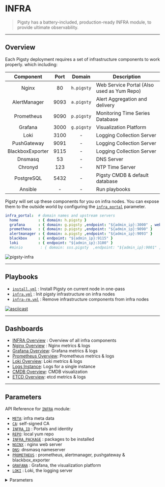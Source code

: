 # INFRA

> Pigsty has a battery-included, production-ready INFRA module, to provide ultimate observability.


----------------

## Overview

Each Pigsty deployment requires a set of infrastructure components to work properly. which including:

|     Component     | Port |     Domain     | Description                                    |
| :---------------: | :--: | :------------: | -----------------------------------------------|
|  Nginx            |  80  |   `h.pigsty`   | Web Service Portal (Also used as Yum Repo)     |
|  AlertManager     | 9093 |   `a.pigsty`   | Alert Aggregation and delivery                 |
|  Prometheus       | 9090 |   `p.pigsty`   | Monitoring Time Series Database                |
|  Grafana          | 3000 |   `g.pigsty`   | Visualization Platform                         |
|  Loki             | 3100 |       -        | Logging Collection Server                      |
|  PushGateway      | 9091 |       -        | Logging Collection Server                      |
|  BlackboxExporter | 9115 |       -        | Logging Collection Server                      |
|  Dnsmasq          |  53  |       -        | DNS Server                                     |
|  Chronyd          | 123  |       -        | NTP Time Server                                |
|  PostgreSQL       | 5432 |       -        | Pigsty CMDB & default database                 |
|  Ansible          |  -   |       -        | Run playbooks                                  |

Pigsty will set up these components for you on infra nodes. You can expose them to the outside world by configuring the [`infra_portal`](PARAM#infra_portal) parameter.

```yaml
infra_portal:  # domain names and upstream servers
  home         : { domain: h.pigsty }
  grafana      : { domain: g.pigsty ,endpoint: "${admin_ip}:3000" , websocket: true }
  prometheus   : { domain: p.pigsty ,endpoint: "${admin_ip}:9090" }
  alertmanager : { domain: a.pigsty ,endpoint: "${admin_ip}:9093" }
  blackbox     : { endpoint: "${admin_ip}:9115" }
  loki         : { endpoint: "${admin_ip}:3100" }
  #minio        : { domain: sss.pigsty  ,endpoint: "${admin_ip}:9001" ,scheme: https ,websocket: true }
```

![pigsty-infra](https://user-images.githubusercontent.com/8587410/206972543-664ae71b-7ed1-4e82-90bd-5aa44c73bca4.gif)




----------------

## Playbooks

- [`install.yml`](https://github.com/vonng/pigsty/blob/master/install.yml)   : Install Pigsty on current node in one-pass
- [`infra.yml`](https://github.com/vonng/pigsty/blob/master/infra.yml)       : Init pigsty infrastructure on infra nodes
- [`infra-rm.yml`](https://github.com/vonng/pigsty/blob/master/infra-rm.yml) : Remove infrastructure components from infra nodes

[![asciicast](https://asciinema.org/a/566412.svg)](https://asciinema.org/a/566412)


----------------

## Dashboards

- [INFRA Overview](http://demo.pigsty.cc/d/infra-overview) : Overview of all infra components
- [Nginx Overview](http://demo.pigsty.cc/d/nginx-overview) : Nginx metrics & logs
- [Grafana Overview](http://demo.pigsty.cc/d/grafana-overview): Grafana metrics & logs
- [Prometheus Overview](http://demo.pigsty.cc/d/prometheus-overview): Prometheus metrics & logs
- [Loki Overview](http://demo.pigsty.cc/d/loki-overview): Loki metrics & logs
- [Logs Instance](http://demo.pigsty.cc/d/logs-instance): Logs for a single instance
- [CMDB Overview](http://demo.pigsty.cc/d/cmdb-overview): CMDB visualization
- [ETCD Overview](http://demo.pigsty.cc/d/etcd-overview): etcd metrics & logs


----------------

## Parameters

API Reference for [`INFRA`](PARAM#INFRA) module:

- [`META`](PARAM#meta): infra meta data
- [`CA`](PARAM#ca): self-signed CA
- [`INFRA_ID`](PARAM#infra_id) : Portals and identity
- [`REPO`](PARAM#repo): local yum repo
- [`INFRA_PACKAGE`](PARAM#infra_package) : packages to be installed
- [`NGINX`](PARAM#nginx) : nginx web server
- [`DNS`](PARAM#dns): dnsmasq nameserver
- [`PROMETHEUS`](PARAM#prometheus) : prometheus, alertmanager, pushgateway & blackbox_exporter  
- [`GRAFANA`](PARAM#grafana) : Grafana, the visualization platform
- [`LOKI`](PARAM#loki) : Loki, the logging server


<details><summary>Parameters</summary>

| Parameter                                                        | Section                                |    Type    | Level | Comment                                            |
|------------------------------------------------------------------|----------------------------------------|:----------:|:-----:|----------------------------------------------------|
| [`version`](PARAM#version)                                       | [`META`](PARAM#meta)                   |   string   |   G   | pigsty version string                              |
| [`admin_ip`](PARAM#admin_ip)                                     | [`META`](PARAM#meta)                   |     ip     |   G   | admin node ip address                              |
| [`region`](PARAM#region)                                         | [`META`](PARAM#meta)                   |    enum    |   G   | upstream mirror region: default,china,europe       |
| [`proxy_env`](PARAM#proxy_env)                                   | [`META`](PARAM#meta)                   |    dict    |   G   | global proxy env when downloading packages         |
| [`ca_method`](PARAM#ca_method)                                   | [`CA`](PARAM#ca)                       |    enum    |   G   | create,recreate,copy, create by default            |
| [`ca_cn`](PARAM#ca_cn)                                           | [`CA`](PARAM#ca)                       |   string   |   G   | ca common name, fixed as pigsty-ca                 |
| [`cert_validity`](PARAM#cert_validity)                           | [`CA`](PARAM#ca)                       |  interval  |   G   | cert validity, 20 years by default                 |
| [`infra_seq`](PARAM#infra_seq)                                   | [`INFRA_ID`](PARAM#infra_id)           |    int     |   I   | infra node identity, REQUIRED                      |
| [`infra_portal`](PARAM#infra_portal)                             | [`INFRA_ID`](PARAM#infra_id)           |    dict    |   G   | infra services exposed via portal                  |
| [`repo_enabled`](PARAM#repo_enabled)                             | [`REPO`](PARAM#repo)                   |    bool    |  G/I  | create a yum repo on this infra node?              |
| [`repo_home`](PARAM#repo_home)                                   | [`REPO`](PARAM#repo)                   |    path    |   G   | repo home dir, `/www` by default                   |
| [`repo_name`](PARAM#repo_name)                                   | [`REPO`](PARAM#repo)                   |   string   |   G   | repo name, pigsty by default                       |
| [`repo_endpoint`](PARAM#repo_endpoint)                           | [`REPO`](PARAM#repo)                   |    url     |   G   | access point to this repo by domain or ip:port     |
| [`repo_remove`](PARAM#repo_remove)                               | [`REPO`](PARAM#repo)                   |    bool    |  G/A  | remove existing upstream repo                      |
| [`repo_modules`](#repo_modules)                                  | [`REPO`](PARAM#repo)                   |   string   |  G/A  | which repo modules are installed in repo_upstream  |
| [`repo_upstream`](PARAM#repo_upstream)                           | [`REPO`](PARAM#repo)                   | upstream[] |   G   | where to download upstream packages                |
| [`repo_packages`](PARAM#repo_packages)                           | [`REPO`](PARAM#repo)                   |  string[]  |   G   | which packages to be included                      |
| [`repo_url_packages`](PARAM#repo_url_packages)                   | [`REPO`](PARAM#repo)                   |  string[]  |   G   | extra packages from url                            |
| [`infra_packages`](PARAM#infra_packages)                         | [`INFRA_PACKAGE`](PARAM#infra_package) |  string[]  |   G   | packages to be installed on infra nodes            |
| [`infra_packages_pip`](PARAM#infra_packages_pip)                 | [`INFRA_PACKAGE`](PARAM#infra_package) |   string   |   G   | pip installed packages for infra nodes             |
| [`nginx_enabled`](PARAM#nginx_enabled)                           | [`NGINX`](PARAM#nginx)                 |    bool    |  G/I  | enable nginx on this infra node?                   |
| [`nginx_sslmode`](PARAM#nginx_sslmode)                           | [`NGINX`](PARAM#nginx)                 |    enum    |   G   | nginx ssl mode? disable,enable,enforce             |
| [`nginx_home`](PARAM#nginx_home)                                 | [`NGINX`](PARAM#nginx)                 |    path    |   G   | nginx content dir, `/www` by default               |
| [`nginx_port`](PARAM#nginx_port)                                 | [`NGINX`](PARAM#nginx)                 |    port    |   G   | nginx listen port, 80 by default                   |
| [`nginx_ssl_port`](PARAM#nginx_ssl_port)                         | [`NGINX`](PARAM#nginx)                 |    port    |   G   | nginx ssl listen port, 443 by default              |
| [`nginx_navbar`](PARAM#nginx_navbar)                             | [`NGINX`](PARAM#nginx)                 |  index[]   |   G   | nginx index page navigation links                  |
| [`dns_enabled`](PARAM#dns_enabled)                               | [`DNS`](PARAM#dns)                     |    bool    |  G/I  | setup dnsmasq on this infra node?                  |
| [`dns_port`](PARAM#dns_port)                                     | [`DNS`](PARAM#dns)                     |    port    |   G   | dns server listen port, 53 by default              |
| [`dns_records`](PARAM#dns_records)                               | [`DNS`](PARAM#dns)                     |  string[]  |   G   | dynamic dns records resolved by dnsmasq            |
| [`prometheus_enabled`](PARAM#prometheus_enabled)                 | [`PROMETHEUS`](PARAM#prometheus)       |    bool    |  G/I  | enable prometheus on this infra node?              |
| [`prometheus_clean`](PARAM#prometheus_clean)                     | [`PROMETHEUS`](PARAM#prometheus)       |    bool    |  G/A  | clean prometheus data during init?                 |
| [`prometheus_data`](PARAM#prometheus_data)                       | [`PROMETHEUS`](PARAM#prometheus)       |    path    |   G   | prometheus data dir, `/data/prometheus` by default |
| [`prometheus_sd_interval`](PARAM#prometheus_sd_interval)         | [`PROMETHEUS`](PARAM#prometheus)       |  interval  |   G   | prometheus target refresh interval, 5s by default  |
| [`prometheus_scrape_interval`](PARAM#prometheus_scrape_interval) | [`PROMETHEUS`](PARAM#prometheus)       |  interval  |   G   | prometheus scrape & eval interval, 10s by default  |
| [`prometheus_scrape_timeout`](PARAM#prometheus_scrape_timeout)   | [`PROMETHEUS`](PARAM#prometheus)       |  interval  |   G   | prometheus global scrape timeout, 8s by default    |
| [`prometheus_options`](PARAM#prometheus_options)                 | [`PROMETHEUS`](PARAM#prometheus)       |    arg     |   G   | prometheus extra server options                    |
| [`pushgateway_enabled`](PARAM#pushgateway_enabled)               | [`PROMETHEUS`](PARAM#prometheus)       |    bool    |  G/I  | setup pushgateway on this infra node?              |
| [`pushgateway_options`](PARAM#pushgateway_options)               | [`PROMETHEUS`](PARAM#prometheus)       |    arg     |   G   | pushgateway extra server options                   |
| [`blackbox_enabled`](PARAM#blackbox_enabled)                     | [`PROMETHEUS`](PARAM#prometheus)       |    bool    |  G/I  | setup blackbox_exporter on this infra node?        |
| [`blackbox_options`](PARAM#blackbox_options)                     | [`PROMETHEUS`](PARAM#prometheus)       |    arg     |   G   | blackbox_exporter extra server options             |
| [`alertmanager_enabled`](PARAM#alertmanager_enabled)             | [`PROMETHEUS`](PARAM#prometheus)       |    bool    |  G/I  | setup alertmanager on this infra node?             |
| [`alertmanager_options`](PARAM#alertmanager_options)             | [`PROMETHEUS`](PARAM#prometheus)       |    arg     |   G   | alertmanager extra server options                  |
| [`exporter_metrics_path`](PARAM#exporter_metrics_path)           | [`PROMETHEUS`](PARAM#prometheus)       |    path    |   G   | exporter metric path, `/metrics` by default        |
| [`exporter_install`](PARAM#exporter_install)                     | [`PROMETHEUS`](PARAM#prometheus)       |    enum    |   G   | how to install exporter? none,yum,binary           |
| [`exporter_repo_url`](PARAM#exporter_repo_url)                   | [`PROMETHEUS`](PARAM#prometheus)       |    url     |   G   | exporter repo file url if install exporter via yum |
| [`grafana_enabled`](PARAM#grafana_enabled)                       | [`GRAFANA`](PARAM#grafana)             |    bool    |  G/I  | enable grafana on this infra node?                 |
| [`grafana_clean`](PARAM#grafana_clean)                           | [`GRAFANA`](PARAM#grafana)             |    bool    |  G/A  | clean grafana data during init?                    |
| [`grafana_admin_username`](PARAM#grafana_admin_username)         | [`GRAFANA`](PARAM#grafana)             |  username  |   G   | grafana admin username, `admin` by default         |
| [`grafana_admin_password`](PARAM#grafana_admin_password)         | [`GRAFANA`](PARAM#grafana)             |  password  |   G   | grafana admin password, `pigsty` by default        |
| [`grafana_plugin_cache`](PARAM#grafana_plugin_cache)             | [`GRAFANA`](PARAM#grafana)             |    path    |   G   | path to grafana plugins cache tarball              |
| [`grafana_plugin_list`](PARAM#grafana_plugin_list)               | [`GRAFANA`](PARAM#grafana)             |  string[]  |   G   | grafana plugins to be downloaded with grafana-cli  |
| [`loki_enabled`](PARAM#loki_enabled)                             | [`LOKI`](PARAM#loki)                   |    bool    |  G/I  | enable loki on this infra node?                    |
| [`loki_clean`](PARAM#loki_clean)                                 | [`LOKI`](PARAM#loki)                   |    bool    |  G/A  | whether remove existing loki data?                 |
| [`loki_data`](PARAM#loki_data)                                   | [`LOKI`](PARAM#loki)                   |    path    |   G   | loki data dir, `/data/loki` by default             |
| [`loki_retention`](PARAM#loki_retention)                         | [`LOKI`](PARAM#loki)                   |  interval  |   G   | loki log retention period, 15d by default          |


</details>
